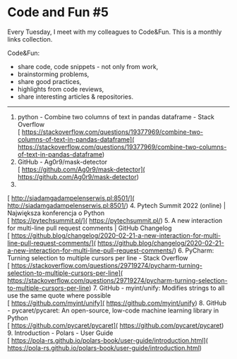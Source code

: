 # Code and Fun \#5

Every Tuesday, I meet with my colleagues to Code&Fun. This is a monthly links collection. 

Code&Fun:

* share code, code snippets - not only from work,
* brainstorming problems,
* share good practices,
* highlights from code reviews,
* share interesting articles & repositories.

---

1. python - Combine two columns of text in pandas dataframe - Stack Overflow  
[ https://stackoverflow.com/questions/19377969/combine-two-columns-of-text-in-pandas-dataframe]( https://stackoverflow.com/questions/19377969/combine-two-columns-of-text-in-pandas-dataframe)
2. GitHub - Ag0r9/mask-detector  
[ https://github.com/Ag0r9/mask-detector]( https://github.com/Ag0r9/mask-detector)
3.   
[ http://siadamgadampelenserwis.pl:8501/]( http://siadamgadampelenserwis.pl:8501/)
4. Pytech Summit 2022 (online) \| Największa konferencja o Python  
[ https://pytechsummit.pl/]( https://pytechsummit.pl/)
5. A new interaction for multi-line pull request comments \| GitHub Changelog  
[ https://github.blog/changelog/2020-02-21-a-new-interaction-for-multi-line-pull-request-comments/]( https://github.blog/changelog/2020-02-21-a-new-interaction-for-multi-line-pull-request-comments/)
6. PyCharm: Turning selection to multiple cursors per line - Stack Overflow  
[ https://stackoverflow.com/questions/29719274/pycharm-turning-selection-to-multiple-cursors-per-line]( https://stackoverflow.com/questions/29719274/pycharm-turning-selection-to-multiple-cursors-per-line)
7. GitHub - myint/unify: Modifies strings to all use the same quote where possible  
[ https://github.com/myint/unify]( https://github.com/myint/unify)
8. GitHub - pycaret/pycaret: An open-source, low-code machine learning library in Python  
[ https://github.com/pycaret/pycaret]( https://github.com/pycaret/pycaret)
9. Introduction - Polars - User Guide  
[ https://pola-rs.github.io/polars-book/user-guide/introduction.html]( https://pola-rs.github.io/polars-book/user-guide/introduction.html)
